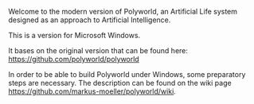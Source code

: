 Welcome to the modern version of Polyworld, an Artificial Life
system designed as an approach to Artificial Intelligence.

This is a version for Microsoft Windows.

It bases on the original version that can be found here:
https://github.com/polyworld/polyworld

In order to be able to build Polyworld under Windows, some preparatory steps are necessary.
The description can be found on the wiki page https://github.com/markus-moeller/polyworld/wiki.